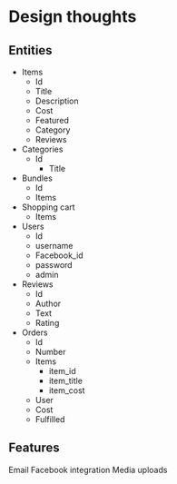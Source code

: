 # Design thoughts

## Entities

- Items
  - Id
  - Title
  - Description
  - Cost
  - Featured
  - Category
  - Reviews
- Categories
  - Id
    - Title
- Bundles
  - Id
  - Items
- Shopping cart
  - Items
- Users
  - Id
  - username
  - Facebook_id
  - password
  - admin
- Reviews
  - Id
  - Author
  - Text
  - Rating
- Orders
  - Id
  - Number
  - Items
    - item_id
    - item_title
    - item_cost
  - User
  - Cost
  - Fulfilled

## Features

Email
Facebook integration
Media uploads
